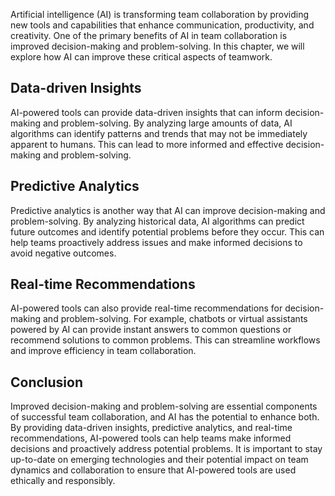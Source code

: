 
Artificial intelligence (AI) is transforming team collaboration by providing new tools and capabilities that enhance communication, productivity, and creativity. One of the primary benefits of AI in team collaboration is improved decision-making and problem-solving. In this chapter, we will explore how AI can improve these critical aspects of teamwork.

Data-driven Insights
--------------------

AI-powered tools can provide data-driven insights that can inform decision-making and problem-solving. By analyzing large amounts of data, AI algorithms can identify patterns and trends that may not be immediately apparent to humans. This can lead to more informed and effective decision-making and problem-solving.

Predictive Analytics
--------------------

Predictive analytics is another way that AI can improve decision-making and problem-solving. By analyzing historical data, AI algorithms can predict future outcomes and identify potential problems before they occur. This can help teams proactively address issues and make informed decisions to avoid negative outcomes.

Real-time Recommendations
-------------------------

AI-powered tools can also provide real-time recommendations for decision-making and problem-solving. For example, chatbots or virtual assistants powered by AI can provide instant answers to common questions or recommend solutions to common problems. This can streamline workflows and improve efficiency in team collaboration.

Conclusion
----------

Improved decision-making and problem-solving are essential components of successful team collaboration, and AI has the potential to enhance both. By providing data-driven insights, predictive analytics, and real-time recommendations, AI-powered tools can help teams make informed decisions and proactively address potential problems. It is important to stay up-to-date on emerging technologies and their potential impact on team dynamics and collaboration to ensure that AI-powered tools are used ethically and responsibly.
